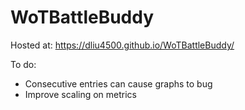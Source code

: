 # WoTBattleBuddy

Hosted at: <https://dliu4500.github.io/WoTBattleBuddy/>

To do:
- Consecutive entries can cause graphs to bug
- Improve scaling on metrics